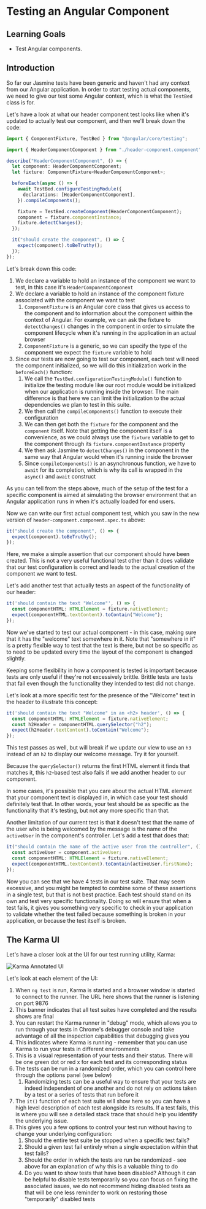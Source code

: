 # Testing an Angular Component

## Learning Goals

- Test Angular components.

## Introduction

So far our Jasmine tests have been generic and haven't had any context from our
Angular application. In order to start testing actual components, we need to
give our test some Angular context, which is what the `TestBed` class is for.

Let's have a look at what our header component test looks like when it's updated
to actually test our component, and then we'll break down the code:

```typescript
import { ComponentFixture, TestBed } from "@angular/core/testing";

import { HeaderComponentComponent } from "./header-component.component";

describe("HeaderComponentComponent", () => {
  let component: HeaderComponentComponent;
  let fixture: ComponentFixture<HeaderComponentComponent>;

  beforeEach(async () => {
    await TestBed.configureTestingModule({
      declarations: [HeaderComponentComponent],
    }).compileComponents();

    fixture = TestBed.createComponent(HeaderComponentComponent);
    component = fixture.componentInstance;
    fixture.detectChanges();
  });

  it("should create the component", () => {
    expect(component).toBeTruthy();
  });
});
```

Let's break down this code:

1. We declare a variable to hold an instance of the component we want to test,
   in this case it's `HeaderComponentComponent`
2. We declare a variable to hold an instance of the component fixture associated
   with the component we want to test
   1. `ComponentFixture` is an Angular core class that gives us access to the
      component and to information about the component within the context of
      Angular. For example, we can ask the fixture to `detectChanges()` changes
      in the component in order to simulate the component lifecycle when it's
      running in the application in an actual browser
   2. `ComponentFixture` is a generic, so we can specify the type of the
      component we expect the `fixture` variable to hold
3. Since our tests are now going to test our component, each test will need the
   component initialized, so we will do this initialization work in the
   `beforeEach()` function:
   1. We call the `TestBed.configurationTestingModule()` function to initialize
      the testing module like our root module would be initialized when our
      application is running inside the browser. The main difference is that
      here we can limit the initialization to the actual dependencies we plan to
      test in this suite.
   2. We then call the `compileComponents()` function to execute their
      configuration
   3. We can then get both the `fixture` for the component and the `component`
      itself. Note that getting the component itself is a convenience, as we
      could always use the `fixture` variable to get to the component through
      its `fixture.componentInstance` property
   4. We then ask Jasmine to `detectChanges()` in the component in the same way
      that Angular would when it's running inside the browser
   5. Since `compileComponents()` is an asynchronous function, we have to
      `await` for its completion, which is why its call is wrapped in the
      `async()` and `await` construct

As you can tell from the steps above, much of the setup of the test for a
specific component is aimed at simulating the browser environment that an
Angular application runs in when it's actually loaded for end users.

Now we can write our first actual component test, which you saw in the new
version of `header-component.component.spec.ts` above:

```typescript
it("should create the component", () => {
  expect(component).toBeTruthy();
});
```

Here, we make a simple assertion that our component should have been created.
This is not a very useful functional test other than it does validate that our
test configuration is correct and leads to the actual creation of the component
we want to test.

Let's add another test that actually tests an aspect of the functionality of our
header:

```typescript
it('should contain the text "Welcome"', () => {
  const componentHTML: HTMLElement = fixture.nativeElement;
  expect(componentHTML.textContent).toContain("Welcome");
});
```

Now we've started to test our actual component - in this case, making sure that
it has the "welcome" text somewhere in it. Note that "somewhere in it" is a
pretty flexible way to test that the text is there, but not be so specific as to
need to be updated every time the layout of the component is changed slightly.

Keeping some flexibility in how a component is tested is important because tests
are only useful if they're not excessively brittle. Brittle tests are tests that
fail even though the functionality they intended to test did not change.

Let's look at a more specific test for the presence of the "Welcome" text in the
header to illustrate this concept:

```typescript
it('should contain the text "Welcome" in an <h2> header', () => {
  const componentHTML: HTMLElement = fixture.nativeElement;
  const h2Header = componentHTML.querySelector("h2");
  expect(h2Header.textContent).toContain("Welcome");
});
```

This test passes as well, but will break if we update our view to use an `h3`
instead of an `h2` to display our welcome message. Try it for yourself.

Because the `querySelector()` returns the first HTML element it finds that
matches it, this `h2`-based test also fails if we add another header to our
component.

In some cases, it's possible that you care about the actual HTML element that
your component text is displayed in, in which case your test should definitely
test that. In other words, your test should be as specific as the functionality
that it's testing, but not any more specific than that.

Another limitation of our current test is that it doesn't test that the name of
the user who is being welcomed by the message is the name of the `activeUser` in
the component's controller. Let's add a test that does that:

```typescript
it("should contain the name of the active user from the controller", () => {
  const activeUser = component.activeUser;
  const componentHTML: HTMLElement = fixture.nativeElement;
  expect(componentHTML.textContent).toContain(activeUser.firstName);
});
```

Now you can see that we have 4 tests in our test suite. That may seem excessive,
and you might be tempted to combine some of these assertions in a single test,
but that is not best practice. Each test should stand on its own and test very
specific functionality. Doing so will ensure that when a test fails, it gives
you something very specific to check in your application to validate whether the
test failed because something is broken in your application, or because the test
itself is broken.

## The Karma UI

Let's have a closer look at the UI for our test running utility, Karma:

![Karma Annotated UI](https://curriculum-content.s3.amazonaws.com/java-mod-8/ng-messaging-karma-annotated-ui.png)

Let's look at each element of the UI:

1. When `ng test` is run, Karma is started and a browser window is started to
   connect to the runner. The URL here shows that the runner is listening on
   port 9876
2. This banner indicates that all test suites have completed and the results
   shows are final
3. You can restart the Karma runner in "debug" mode, which allows you to run
   through your tests in Chrome's debugger console and take advantage of all the
   inspection capabilities that debugging gives you
4. This indicates where Karma is running - remember that you can use Karma to
   run your tests in different environments
5. This is a visual representation of your tests and their status. There will be
   one green dot or red x for each test and its corresponding status
6. The tests can be run in a randomized order, which you can control here through
   the options panel (see below)
   1. Randomizing tests can be a useful way to ensure that your tests are indeed
      independent of one another and do not rely on actions taken by a test or a
      series of tests that run before it
7. The `it()` function of each test suite will show here so you can have a high
   level description of each test alongside its results. If a test fails, this
   is where you will see a detailed stack trace that should help you identify the
   underlying issue.
8. This gives you a few options to control your test run without having to
   change your underlying configuration:
   1. Should the entire test suite be stopped when a specific test fails?
   2. Should a given test fail entirely when a single expectation within that
      test fails?
   3. Should the order in which the tests are run be randomized - see above for
      an explanation of why this is a valuable thing to do
   4. Do you want to show tests that have been disabled? Although it can be
      helpful to disable tests temporarily so you can focus on fixing the
      associated issues, we do not recommend hiding disabled tests as that will
      be one less reminder to work on restoring those "temporarily" disabled
      tests
